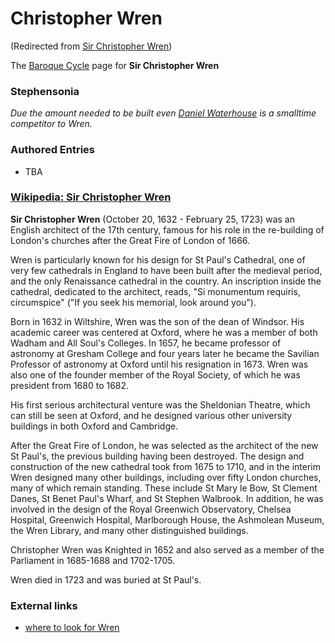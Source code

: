 
# Christopher Wren

(Redirected from [Sir Christopher Wren](/sir-christopher-wren))

The [Baroque Cycle](/baroque-cycle) page for **Sir Christopher Wren**
### Stephensonia


*Due the amount needed to be built even [Daniel Waterhouse](/stephenson-neal-quicksilver-daniel-waterhouse) is a smalltime competitor to Wren.*

### Authored Entries


* TBA


### [Wikipedia: Sir Christopher Wren](/http-en2-wikipedia-org-wiki-christopher-wren)


**Sir Christopher Wren** (October 20, 1632 - February 25, 1723) was an English architect of the 17th century, famous for his role in the re-building of London's churches after the Great Fire of London of 1666. 

Wren is particularly known for his design for St Paul's Cathedral, one of very few cathedrals in England to have been built after the medieval period, and the only Renaissance cathedral in the country. An inscription inside the cathedral, dedicated to the architect, reads, "Si monumentum requiris, circumspice" ("If you seek his memorial, look around you"). 

Born in 1632 in Wiltshire, Wren was the son of the dean of Windsor. His academic career was centered at Oxford, where he was a member of both Wadham and All Soul's Colleges. In 1657, he became professor of astronomy at Gresham College and four years later he became the Savilian Professor of astronomy at Oxford until his resignation in 1673. Wren was also one of the founder member of the Royal Society, of which he was president from 1680 to 1682. 

His first serious architectural venture was the Sheldonian Theatre, which can still be seen at Oxford, and he designed various other university buildings in both Oxford and Cambridge. 

After the Great Fire of London, he was selected as the architect of the new St Paul's, the previous building having been destroyed. The design and construction of the new cathedral took from 1675 to 1710, and in the interim Wren designed many other buildings, including over fifty London churches, many of which remain standing. These include St Mary le Bow, St Clement Danes, St Benet Paul's Wharf, and St Stephen Walbrook. In addition, he was involved in the design of the Royal Greenwich Observatory, Chelsea Hospital, Greenwich Hospital, Marlborough House, the Ashmolean Museum, the Wren Library, and many other distinguished buildings. 

Christopher Wren was Knighted in 1652 and also served as a member of the Parliament in 1685-1688 and 1702-1705. 

Wren died in 1723 and was buried at St Paul's. 

### External links


* [where to look for Wren](/http-www-dcs-warwick-ac-uk-bshm-zingaz-londonpeoples-html-wre)
